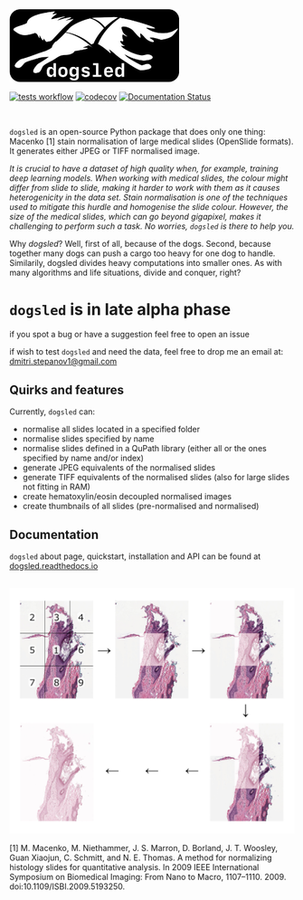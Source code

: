 <img src="https://raw.githubusercontent.com/RhDm/dogsled/main/docs/source/_static/dogsled_logo.svg" width="300">

<br>

[![tests workflow](https://github.com/RhDm/dogsled/actions/workflows/main.yml/badge.svg)](https://github.com/RhDm/dogsled/actions/workflows/main.yml)
[![codecov](https://codecov.io/gh/RhDm/dogsled/branch/main/graph/badge.svg?token=WMIQ6MD1UK)](https://codecov.io/gh/RhDm/dogsled)
[![Documentation Status](https://readthedocs.org/projects/dogsled/badge/?version=latest)](https://dogsled.readthedocs.io/en/latest/?badge=latest)

<br>

`dogsled` is an open-source Python package that does only one thing: Macenko [1] stain normalisation of large medical slides (OpenSlide formats). It generates either JPEG or TIFF normalised image.

*It is crucial to have a dataset of high quality when, for example, training deep learning models. When working with medical slides, the colour might differ from slide to slide, making it harder to work with them as it causes heterogenicity in the data set. Stain normalisation is one of the techniques used to mitigate this hurdle and homogenise the slide colour. However, the size of the medical slides, which can go beyond gigapixel, makes it challenging to perform such a task. No worries, `dogsled` is there to help you.*

Why *dogsled*? Well, first of all, because of the dogs. Second, because together many dogs can push a cargo too heavy for one dog to handle. Similarily, dogsled divides heavy computations into smaller ones. As with many algorithms and life situations, divide and conquer, right?

# `dogsled` is in late alpha phase
if you spot a bug or have a suggestion feel free to open an issue

if wish to test `dogsled` and need the data, feel free to drop me an email at: dmitri.stepanov1@gmail.com

## Quirks and features

Currently, `dogsled` can:
  - normalise all slides located in a specified folder
  - normalise slides specified by name
  - normalise slides defined in a QuPath library (either all or the ones specified by name and/or index)
  - generate JPEG equivalents of the normalised slides
  - generate TIFF equivalents of the normalised slides (also for large slides not fitting in RAM)
  - create hematoxylin/eosin decoupled normalised images
  - create thumbnails of all slides (pre-normalised and normalised)

## Documentation
`dogsled` about page, quickstart, installation and API can be found at [dogsled.readthedocs.io](https://dogsled.readthedocs.io)

<br>

<img src="https://raw.githubusercontent.com/RhDm/dogsled/main/docs/source/_static/graph.jpeg" width="800">

<br>

[1] M. Macenko, M. Niethammer, J. S. Marron, D. Borland, J. T. Woosley, Guan Xiaojun, C. Schmitt, and N. E. Thomas. A method for normalizing histology slides for quantitative analysis. In 2009 IEEE International Symposium on Biomedical Imaging: From Nano to Macro, 1107–1110. 2009. doi:10.1109/ISBI.2009.5193250.
